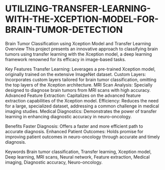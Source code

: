 # UTILIZING-TRANSFER-LEARNING-WITH-THE-XCEPTION-MODEL-FOR-BRAIN-TUMOR-DETECTION
Brain Tumor Classification using Xception Model and Transfer Learning
Overview
This project presents an innovative approach to classifying brain tumors using transfer learning with the Xception model, a deep learning framework renowned for its efficacy in image-based tasks.

Key Features
Transfer Learning: Leverages a pre-trained Xception model, originally trained on the extensive ImageNet dataset.
Custom Layers: Incorporates custom layers tailored for brain tumor classification, omitting the top layers of the Xception architecture.
MRI Scan Analysis: Specially designed to diagnose brain tumors from MRI scans with high accuracy.
Advanced Feature Extraction: Capitalizes on the advanced feature extraction capabilities of the Xception model.
Efficiency: Reduces the need for a large, specialized dataset, addressing a common challenge in medical imaging studies.
Medical Diagnostics: Demonstrates the power of transfer learning in enhancing diagnostic accuracy in neuro-oncology.

Benefits
Faster Diagnosis: Offers a faster and more efficient path to accurate diagnosis.
Enhanced Patient Outcomes: Holds promise for improving patient outcomes in neuro-oncology through accurate and timely diagnosis.

Keywords
Brain tumor classification, Transfer learning, Xception model, Deep learning, MRI scans, Neural network, Feature extraction, Medical imaging, Diagnostic accuracy, Neuro-oncology.
